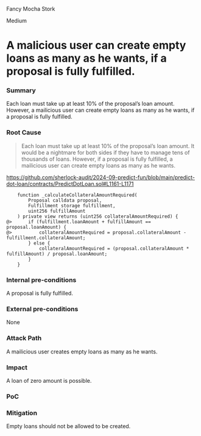Fancy Mocha Stork

Medium

# A malicious user can create empty loans as many as he wants, if a proposal is fully fulfilled.

### Summary
Each loan must take up at least 10% of the proposal’s loan amount. However, a mailicious user can create empty loans as many as he wants, if a proposal is fully fulfilled.

### Root Cause 
> Each loan must take up at least 10% of the proposal’s loan amount. It would be a nightmare for both sides if they have to manage tens of thousands of loans.
However, if a proposal is fully fulfilled, a mailicious user can create empty loans as many as he wants.

https://github.com/sherlock-audit/2024-09-predict-fun/blob/main/predict-dot-loan/contracts/PredictDotLoan.sol#L1161-L1171
```solidity
    function _calculateCollateralAmountRequired(
        Proposal calldata proposal,
        Fulfillment storage fulfillment,
        uint256 fulfillAmount
    ) private view returns (uint256 collateralAmountRequired) {
@>      if (fulfillment.loanAmount + fulfillAmount == proposal.loanAmount) {
@>          collateralAmountRequired = proposal.collateralAmount - fulfillment.collateralAmount;
        } else {
            collateralAmountRequired = (proposal.collateralAmount * fulfillAmount) / proposal.loanAmount;
        }
    }
```

### Internal pre-conditions

A proposal is fully fulfilled.

### External pre-conditions

None

### Attack Path

A mailicious user creates empty loans as many as he wants.

### Impact

A loan of zero amount is possible.

### PoC

### Mitigation
Empty loans should not be allowed to be created.